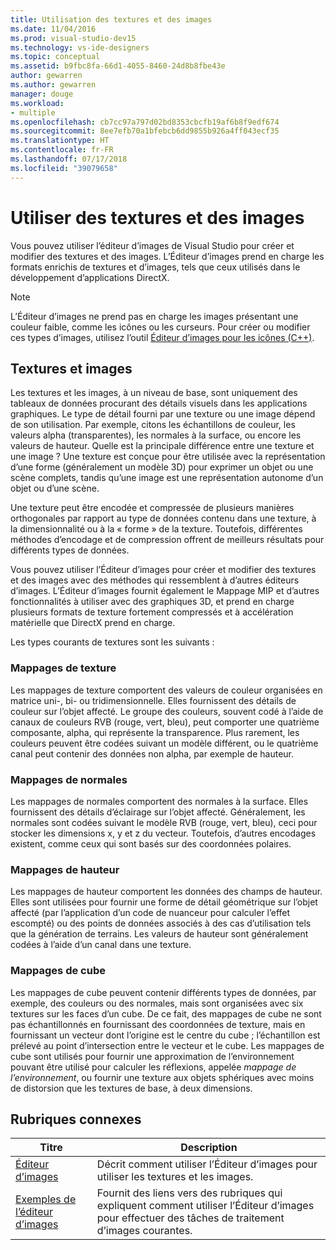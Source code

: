 ```yaml
---
title: Utilisation des textures et des images
ms.date: 11/04/2016
ms.prod: visual-studio-dev15
ms.technology: vs-ide-designers
ms.topic: conceptual
ms.assetid: b9fbc8fa-66d1-4055-8460-24d8b8fbe43e
author: gewarren
ms.author: gewarren
manager: douge
ms.workload:
- multiple
ms.openlocfilehash: cb7cc97a797d02bd8353cbcfb19af6b8f9edf674
ms.sourcegitcommit: 8ee7efb70a1bfebcb6dd9855b926a4ff043ecf35
ms.translationtype: HT
ms.contentlocale: fr-FR
ms.lasthandoff: 07/17/2018
ms.locfileid: "39079658"
---
```

# <a name="work-with-textures-and-images"></a>Utiliser des textures et des images

Vous pouvez utiliser l’éditeur d’images de Visual Studio pour créer et modifier des textures et des images. L’Éditeur d’images prend en charge les formats enrichis de textures et d’images, tels que ceux utilisés dans le développement d’applications DirectX.

> [!NOTE]
> L’Éditeur d’images ne prend pas en charge les images présentant une couleur faible, comme les icônes ou les curseurs. Pour créer ou modifier ces types d’images, utilisez l’outil [Éditeur d’images pour les icônes (C++)](/cpp/windows/image-editor-for-icons).

## <a name="textures-and-images"></a>Textures et images

Les textures et les images, à un niveau de base, sont uniquement des tableaux de données procurant des détails visuels dans les applications graphiques. Le type de détail fourni par une texture ou une image dépend de son utilisation. Par exemple, citons les échantillons de couleur, les valeurs alpha (transparentes), les normales à la surface, ou encore les valeurs de hauteur. Quelle est la principale différence entre une texture et une image ? Une texture est conçue pour être utilisée avec la représentation d’une forme (généralement un modèle 3D) pour exprimer un objet ou une scène complets, tandis qu’une image est une représentation autonome d’un objet ou d’une scène.

Une texture peut être encodée et compressée de plusieurs manières orthogonales par rapport au type de données contenu dans une texture, à la dimensionnalité ou à la « forme » de la texture. Toutefois, différentes méthodes d’encodage et de compression offrent de meilleurs résultats pour différents types de données.

Vous pouvez utiliser l’Éditeur d’images pour créer et modifier des textures et des images avec des méthodes qui ressemblent à d’autres éditeurs d’images. L’Éditeur d’images fournit également le Mappage MIP et d’autres fonctionnalités à utiliser avec des graphiques 3D, et prend en charge plusieurs formats de texture fortement compressés et à accélération matérielle que DirectX prend en charge.

Les types courants de textures sont les suivants :

### <a name="texture-maps"></a>Mappages de texture

Les mappages de texture comportent des valeurs de couleur organisées en matrice uni-, bi- ou tridimensionnelle. Elles fournissent des détails de couleur sur l’objet affecté. Le groupe des couleurs, souvent codé à l’aide de canaux de couleurs RVB (rouge, vert, bleu), peut comporter une quatrième composante, alpha, qui représente la transparence. Plus rarement, les couleurs peuvent être codées suivant un modèle différent, ou le quatrième canal peut contenir des données non alpha, par exemple de hauteur.

### <a name="normal-maps"></a>Mappages de normales

Les mappages de normales comportent des normales à la surface. Elles fournissent des détails d’éclairage sur l’objet affecté. Généralement, les normales sont codées suivant le modèle RVB (rouge, vert, bleu), ceci pour stocker les dimensions x, y et z du vecteur. Toutefois, d’autres encodages existent, comme ceux qui sont basés sur des coordonnées polaires.

### <a name="height-maps"></a>Mappages de hauteur

Les mappages de hauteur comportent les données des champs de hauteur. Elles sont utilisées pour fournir une forme de détail géométrique sur l’objet affecté (par l’application d’un code de nuanceur pour calculer l’effet escompté) ou des points de données associés à des cas d’utilisation tels que la génération de terrains. Les valeurs de hauteur sont généralement codées à l’aide d’un canal dans une texture.

### <a name="cube-maps"></a>Mappages de cube

Les mappages de cube peuvent contenir différents types de données, par exemple, des couleurs ou des normales, mais sont organisées avec six textures sur les faces d’un cube. De ce fait, des mappages de cube ne sont pas échantillonnés en fournissant des coordonnées de texture, mais en fournissant un vecteur dont l’origine est le centre du cube ; l’échantillon est prélevé au point d’intersection entre le vecteur et le cube. Les mappages de cube sont utilisés pour fournir une approximation de l’environnement pouvant être utilisé pour calculer les réflexions, appelée *mappage de l’environnement*, ou fournir une texture aux objets sphériques avec moins de distorsion que les textures de base, à deux dimensions.

## <a name="related-topics"></a>Rubriques connexes

|Titre|Description|
|-----------|-----------------|
|[Éditeur d’images](../designers/image-editor.md)|Décrit comment utiliser l’Éditeur d’images pour utiliser les textures et les images.|
|[Exemples de l’éditeur d’images](../designers/image-editor-examples.md)|Fournit des liens vers des rubriques qui expliquent comment utiliser l’Éditeur d’images pour effectuer des tâches de traitement d’images courantes.|